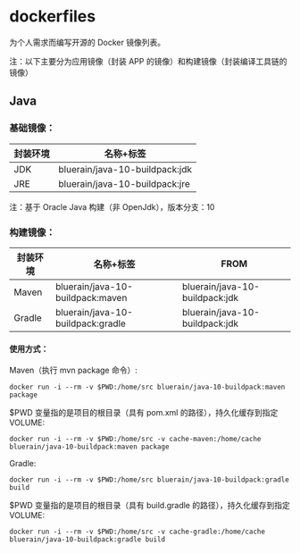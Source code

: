 # dockerfiles
为个人需求而编写开源的 Docker 镜像列表。

注：以下主要分为应用镜像（封装 APP 的镜像）和构建镜像（封装编译工具链的镜像）

## Java

### 基础镜像：

|封装环境|名称+标签|
|-------|--------|
|JDK|bluerain/java-10-buildpack:jdk|
|JRE|bluerain/java-10-buildpack:jre|

注：基于 Oracle Java 构建（非 OpenJdk），版本分支：10


### 构建镜像：

|封装环境|名称+标签|FROM|
|-------|--------|--------|
|Maven|bluerain/java-10-buildpack:maven|bluerain/java-10-buildpack:jdk|
|Gradle|bluerain/java-10-buildpack:gradle|bluerain/java-10-buildpack:jdk|

#### 使用方式：

Maven（执行 mvn package 命令）:

````
docker run -i --rm -v $PWD:/home/src bluerain/java-10-buildpack:maven package
````
$PWD 变量指的是项目的根目录（具有 pom.xml 的路径），持久化缓存到指定 VOLUME:
````
docker run -i --rm -v $PWD:/home/src -v cache-maven:/home/cache bluerain/java-10-buildpack:maven package
````

Gradle:

````
docker run -i --rm -v $PWD:/home/src bluerain/java-10-buildpack:gradle build
````
$PWD 变量指的是项目的根目录（具有 build.gradle 的路径），持久化缓存到指定 VOLUME:
````
docker run -i --rm -v $PWD:/home/src -v cache-gradle:/home/cache bluerain/java-10-buildpack:gradle build
````
